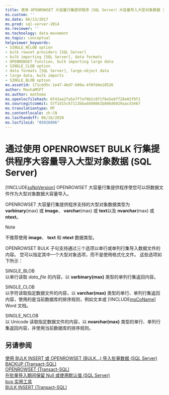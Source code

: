 ```yaml
---
title: 使用 OPENROWSET 大容量行集提供程序（SQL Server）大容量导入大型对象数据 |Microsoft Docs
ms.custom: ''
ms.date: 06/13/2017
ms.prod: sql-server-2014
ms.reviewer: ''
ms.technology: data-movement
ms.topic: conceptual
helpviewer_keywords:
- SINGLE_NCLOB option
- bulk rowset providers [SQL Server]
- bulk importing [SQL Server], data formats
- OPENROWSET function, bulk importing large data
- SINGLE_CLOB option
- data formats [SQL Server], large-object data
- large data, bulk imports
- SINGLE_BLOB option
ms.assetid: 171cdd5c-1e47-4bd7-b99a-4f0fd4e10526
author: MashaMSFT
ms.author: mathoma
ms.openlocfilehash: 0f43aa2fa5e7f7ef0b2c8f1f6e5e6ff28e02f9f1
ms.sourcegitcommit: 57f1d15c67113bbadd40861b886d6929aacd3467
ms.translationtype: MT
ms.contentlocale: zh-CN
ms.lasthandoff: 06/18/2020
ms.locfileid: "85026896"
---
```

# <a name="bulk-import-large-object-data-by-using-the-openrowset-bulk-rowset-provider-sql-server"></a>通过使用 OPENROWSET BULK 行集提供程序大容量导入大型对象数据 (SQL Server)
  [!INCLUDE[ssNoVersion](../../includes/ssnoversion-md.md)] OPENROWSET 大容量行集提供程序使您可以将数据文件作为大型对象数据大容量导入。  
  
 OPENROWSET 大容量行集提供程序支持的大型对象数据类型为 **varbinary**(max) 或 **image**、 **varchar**(max) 或 **text**以及 **nvarchar**(max) 或 **ntext**。  
  
> [!NOTE]  
>  不推荐使用 **image**、 **text** 和 **ntext** 数据类型。  
  
 OPENROWSET BULK 子句支持通过三个选项以单行或单列行集导入数据文件的内容。 您可以指定其中一个大型对象选项，而不是使用格式化文件。 这些选项如下所示：  
  
 SINGLE_BLOB  
 以单行读取 *data_file* 的内容，以 **varbinary(max)** 类型的单列行集返回内容。  
  
 SINGLE_CLOB  
 以字符读取指定数据文件的内容，以 **varchar(max)** 类型的单行、单列行集返回内容，使用的是当前数据库的排序规则，例如文本或 [!INCLUDE[msCoName](../../includes/msconame-md.md)] Word 文档。  
  
 SINGLE_NCLOB  
 以 Unicode 读取指定数据文件的内容，以 **nvarchar(max)** 类型的单行、单列行集返回内容，并使用当前数据库的排序规则。  
  
## <a name="see-also"></a>另请参阅  
 [使用 BULK INSERT 或 OPENROWSET (BULK...) 导入批量数据 (SQL Server)](import-bulk-data-by-using-bulk-insert-or-openrowset-bulk-sql-server.md)   
 [BACKUP (Transact-SQL)](/sql/t-sql/statements/backup-transact-sql)   
 [OPENROWSET (Transact-SQL)](/sql/t-sql/functions/openrowset-transact-sql)   
 [在批量导入期间保留 Null 或使用默认值 (SQL Server)](keep-nulls-or-use-default-values-during-bulk-import-sql-server.md)   
 [bcp 实用工具](../../tools/bcp-utility.md)   
 [BULK INSERT (Transact-SQL)](/sql/t-sql/statements/bulk-insert-transact-sql)  
  
  
